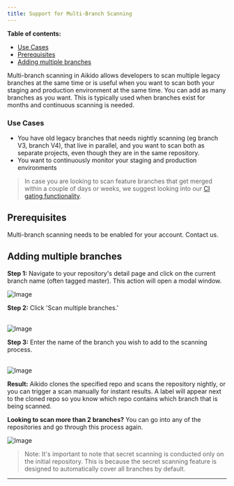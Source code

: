 ```yaml
---
title: Support for Multi-Branch Scanning
---
```


**Table of contents:**
  - [Use Cases](#use-cases)
- [Prerequisites](#prerequisites)
- [Adding multiple branches](#adding-multiple-branches)


Multi-branch scanning in Aikido allows developers to scan multiple legacy branches at the same time or is useful when you want to scan both your staging and production environment at the same time. You can add as many branches as you want. This is typically used when branches exist for months and continuous scanning is needed. 

### Use Cases

- You have old legacy branches that needs nightly scanning (eg branch V3, branch V4), that live in parallel, and you want to scan both as separate projects, even though they are in the same repository. 
- You want to continuously monitor your staging and production environments

> In case you are looking to scan feature branches that get merged within a couple of days or weeks, we suggest looking into our [CI gating functionality](https://help.aikido.dev/section/setting-up-ci-integrations/sg3q6UrIf4qE).

## Prerequisites

Multi-branch scanning needs to be enabled for your account. Contact us.

## Adding multiple branches

**Step 1:** Navigate to your repository's detail page and click on the current branch name (often tagged master). This action will open a modal window.

![Image](https://ucarecdn.com/fa3fe901-f8fd-44ea-8489-e354dcebf016/)

**Step 2:** Click 'Scan multiple branches.’\
​

![Image](https://ucarecdn.com/f32721ac-7cc7-469a-af70-1a47866fcd5a/)

**Step 3:** Enter the name of the branch you wish to add to the scanning process.\
​

![Image](https://ucarecdn.com/15130a0a-8e38-41fd-b271-ac0803c98b65/)

**Result:** Aikido clones the specified repo and scans the repository nightly, or you can trigger a scan manually for instant results. A label will appear next to the cloned repo so you know which repo contains which branch that is being scanned.

**Looking to scan more than 2 branches?** You can go into any of the repositories and go through this process again.

![Image](https://ucarecdn.com/3b2e2e4c-407b-46e4-b4f7-96ba226eb282/)

> Note: It's important to note that secret scanning is conducted only on the initial repository. This is because the secret scanning feature is designed to automatically cover all branches by default.

---